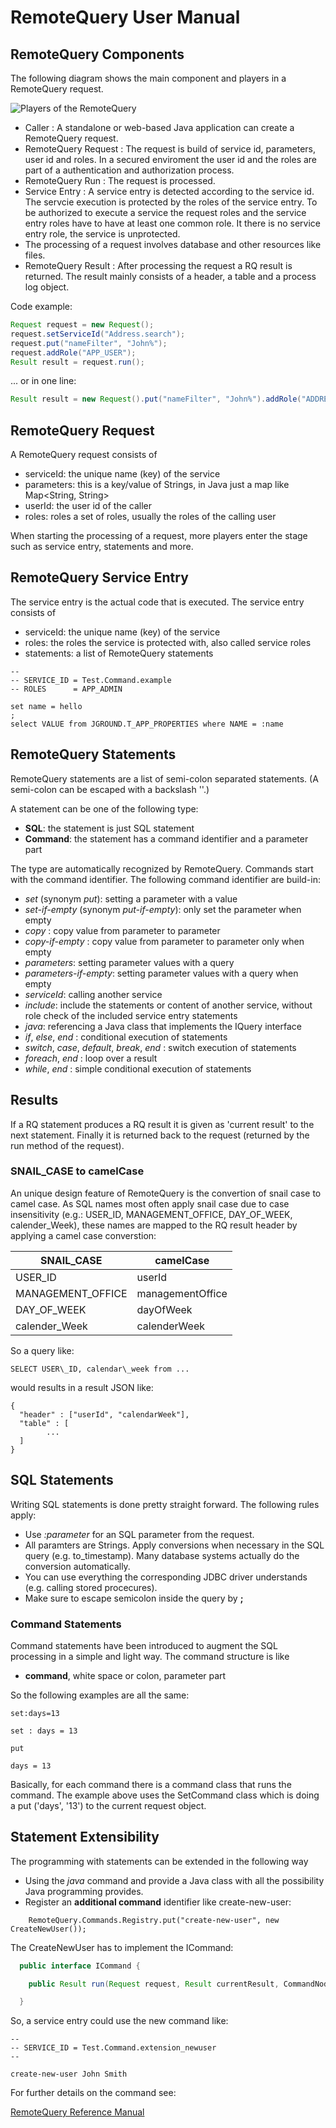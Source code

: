 # RemoteQuery User Manual

## RemoteQuery Components

The following diagram shows the main component and players in a RemoteQuery request.

![Players of the RemoteQuery](https://docs.google.com/drawings/d/e/2PACX-1vSe5Eh_cRISGGNsO2fOIHZ29ol4Pksf60_jdGR-n13sZMXS8vUKdR9QhGhMdd7aQojkt5NIcGKKV08E/pub?w=960&amp;h=720)


- Caller : A standalone or web-based Java application can create a RemoteQuery request.
- RemoteQuery Request : The request is build of service id, parameters, user id and roles. In a secured enviroment the user id and the roles are part of a authentication and authorization process.
- RemoteQuery Run : The request is processed.
- Service Entry : A service entry is detected according to the service id. The servcie execution is protected by the roles of the service entry. To be authorized to execute a service the request roles and the service entry roles have to have at least one common role. It there is no service entry role, the service is unprotected.
- The processing of a request involves database and other resources like files.
- RemoteQuery Result : After processing the request a RQ result is returned. The result mainly consists of a header, a table and a process log object.  


Code example:

```java
Request request = new Request();
request.setServiceId("Address.search");
request.put("nameFilter", "John%");
request.addRole("APP_USER");
Result result = request.run();
```

... or in one line: 

```java
Result result = new Request().put("nameFilter", "John%").addRole("ADDRESS_READER").run("Address.search");
```


## RemoteQuery Request

A RemoteQuery request consists of

- serviceId:  the unique name (key) of the service
- parameters: this is a key/value of Strings, in Java just a map like Map<String, String>
- userId: the user id of the caller
- roles: roles a set of roles, usually the roles of the calling user



When starting the processing of a request, more players enter the stage such as service entry, statements and more.

## RemoteQuery Service Entry

The service entry is the actual code that is executed. The service entry consists of

- serviceId: the unique name (key) of the service
- roles: the roles the service is protected with, also called service roles
- statements: a list of RemoteQuery statements

```
--
-- SERVICE_ID = Test.Command.example
-- ROLES      = APP_ADMIN

set name = hello
;
select VALUE from JGROUND.T_APP_PROPERTIES where NAME = :name
```


## RemoteQuery Statements


RemoteQuery statements are a list of semi-colon separated statements.
(A semi-colon can be escaped with a backslash '\'.)


A statement can be one of the following type:

- **SQL**: the statement is just SQL statement
- **Command**: the statement has a command identifier and a parameter part

The type are automatically recognized by RemoteQuery. Commands start with the command identifier. The following command identifier are build-in:

- *set* (synonym *put*): setting a parameter with a value
- *set-if-empty* (synonym *put-if-empty*): only set the parameter when empty
- *copy* : copy value from parameter to parameter
- *copy-if-empty* :  copy value from parameter to parameter only when empty
- *parameters*: setting parameter values with a query
- *parameters-if-empty*: setting parameter values with a query when empty
- *serviceId*: calling another service
- *include*: include the statements or content of another service, without role check of the included service entry statements
- *java*: referencing a Java class that implements the IQuery interface
- *if*, *else*, *end*  :  conditional execution of statements
- *switch*, *case*, *default*, *break*, *end*  : switch execution of statements
- *foreach*, *end*  :  loop over a result
- *while*, *end*  : simple conditional execution of statements


## Results

If a RQ statement produces a RQ result it is given as 'current result' to the next statement. Finally it is returned back to the request (returned by the run method of the request).

### SNAIL_CASE to camelCase

An unique design feature of RemoteQuery is the convertion of snail case to camel case.
As SQL names most often apply snail case due to case insensitivity (e.g.: USER\_ID, MANAGEMENT\_OFFICE, DAY\_OF\_WEEK, calender_Week), these names are mapped to the RQ result header by applying a camel case converstion:

SNAIL_CASE | camelCase|
--- | ---
USER\_ID|userId
MANAGEMENT\_OFFICE | managementOffice
DAY\_OF\_WEEK | dayOfWeek
calender\_Week |calenderWeek

So a query like:

```
SELECT USER\_ID, calendar\_week from ...
```

would results in a result JSON like:

```
{
  "header" : ["userId", "calendarWeek"],
  "table" : [
        ...
  ]
}
```









## SQL Statements

Writing SQL statements is done pretty straight forward. The following rules apply:

- Use *:parameter* for an SQL parameter from the request. 
- All paramters are Strings. Apply conversions when necessary in the SQL query (e.g. to_timestamp). Many database systems actually do the conversion automatically.
- You can use everything the corresponding JDBC driver understands (e.g. calling stored procecures).
- Make sure to escape semicolon inside the query  by **\;**


### Command Statements

Command statements have been introduced to augment the SQL processing in a simple and light way. The command structure is like

- **command**, white space or colon, parameter part

So the following examples are all the same:

```
set:days=13
```
```
set : days = 13
```
```
put

days = 13
```

Basically, for each command there is a command class that runs the command. 
The example above uses the SetCommand class which is doing a put ('days', '13') to the current request object. 





## Statement Extensibility

The programming with statements can be extended in the following way

- Using the *java* command and provide a Java class with all the possibility Java programming provides.
- Register an **additional command** identifier like create-new-user:
```
    RemoteQuery.Commands.Registry.put("create-new-user", new CreateNewUser());

```
The CreateNewUser has to implement the ICommand:

```java
  public interface ICommand {

    public Result run(Request request, Result currentResult, CommandNode commandNode, ServiceEntry serviceEntry);

  }

```

So, a service entry could use the new command like:

```
--
-- SERVICE_ID = Test.Command.extension_newuser
-- 

create-new-user John Smith

```

For further details on the command see:

[RemoteQuery Reference Manual](docs/reference_manual.md)








